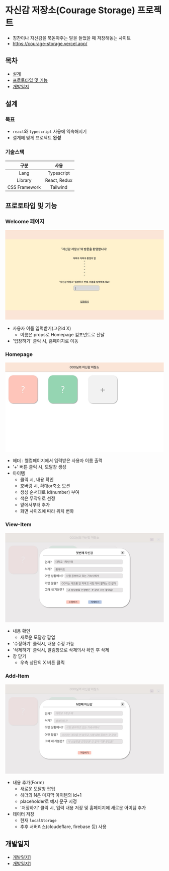 # 자신감 저장소(Courage Storage) 프로젝트
- 칭찬이나 자신감을 북돋아주는 말을 들었을 때 저장해놓는 사이트
- https://courage-storage.vercel.app/

## 목차
- [설계](#설계)
- [프로토타입 및 기능](#프로토타입-및-기능)
- [개발일지](#개발일지)
  
## 설계
### 목표
- `react`와 `typescript` 사용에 익숙해지기
- 설계에 맞게 프로젝트 **완성**

### 기술스택
| 구분 | 사용 |
|:---:|:---:|
|Lang|Typescript|
|Library|React, Redux|
|CSS Framework|Tailwind|

## 프로토타입 및 기능
### Welcome 페이지
![Welcome](./public/Prototype/Welcome.JPG)
- 사용자 이름 입력받기(고유id X)
   - 이름은 props로 Homepage 컴포넌트로 전달
- '입장하기' 클릭 시, 홈페이지로 이동

### Homepage
![Homepage](./public/Prototype/Homepage.JPG)
- 헤더 : 웰컴페이지에서 입력받은 사용자 이름 출력
- '+' 버튼 클릭 시, 모달창 생성
- 아이템
   - 클릭 시, 내용 확인
   - 호버링 시, 확대or축소 모션
   - 생성 순서대로 id(number) 부여
   - 색은 무작위로 선정
   - 앞에서부터 추가
   - 화면 사이즈에 따라 위치 변화

### View-Item
![View-Item](./public/Prototype/View-Item.JPG)
- 내용 확인
   - 새로운 모달창 팝업
- '수정하기' 클릭시, 내용 수정 가능
- '삭제하기' 클릭시, 알림창으로 삭제의사 확인 후 삭제
- 창 닫기
   - 우측 상단의 X 버튼 클릭

### Add-Item
![Add-Item](./public/Prototype/Add-Item.JPG)
- 내용 추가(Form)
   - 새로운 모달창 팝업
   - 헤더의 N은 마지막 아이템의 id+1
   - placeholder로 예시 문구 지정
   - '저장하기' 클릭 시, 입력 내용 저장 및 홈페이지에 새로운 아이템 추가
- 데이터 저장
   - 현재 `localStorage`
   - 추후 서버리스(cloudeflare, firebase 등) 사용

## 개발일지
- [개발일지1](https://yeon-blog.vercel.app/blog/Self-Project1)
- [개발일지1](https://yeon-blog.vercel.app/blog/Self-Project(2))